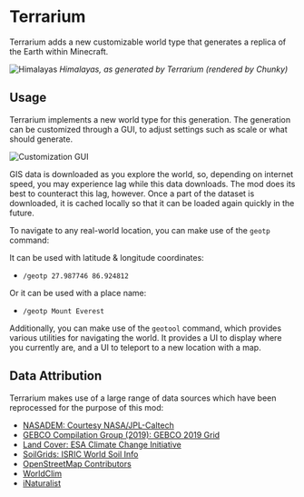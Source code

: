 # Terrarium
Terrarium adds a new customizable world type that generates a replica of the Earth within Minecraft.

![Himalayas](https://i.imgur.com/q8tXfC3.png)
_Himalayas, as generated by Terrarium (rendered by Chunky)_

## Usage
Terrarium implements a new world type for this generation. The generation can be customized through a GUI, to adjust settings such as scale or what should generate.

![Customization GUI](https://i.imgur.com/5UpsVpA.png)

GIS data is downloaded as you explore the world, so, depending on internet speed, you may experience lag while this data downloads. The mod does its best to counteract this lag, however. Once a part of the dataset is downloaded, it is cached locally so that it can be loaded again quickly in the future.

To navigate to any real-world location, you can make use of the `geotp` command:

It can be used with latitude & longitude coordinates:
 - `/geotp 27.987746 86.924812`
 
Or it can be used with a place name:
 - `/geotp Mount Everest`
 
Additionally, you can make use of the `geotool` command, which provides various utilities for navigating the world. It provides a UI to display where you currently are, and a UI to teleport to a new location with a map.

## Data Attribution
Terrarium makes use of a large range of data sources which have been reprocessed for the purpose of this mod:
 - [NASADEM: Courtesy NASA/JPL-Caltech](https://lpdaac.usgs.gov/news/release-nasadem-data-products/)
 - [GEBCO Compilation Group (2019): GEBCO 2019 Grid](https://www.gebco.net/data_and_products/gridded_bathymetry_data/)
 - [Land Cover: ESA Climate Change Initiative](https://www.esa-landcover-cci.org/)
 - [SoilGrids: ISRIC World Soil Info](https://soilgrids.org/)
 - [OpenStreetMap Contributors](https://openstreetmap.org/)
 - [WorldClim](https://www.worldclim.org/)
 - [iNaturalist](https://www.inaturalist.org/)
